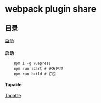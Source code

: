 # webpack plugin share

## 目录

[启动](#启动)

#### 启动

```
    npm i -g vuepress
    npm run start # 开发环境
    npm run build # 打包
```

#### Tapable

[Tapable](./docs/test.md)





